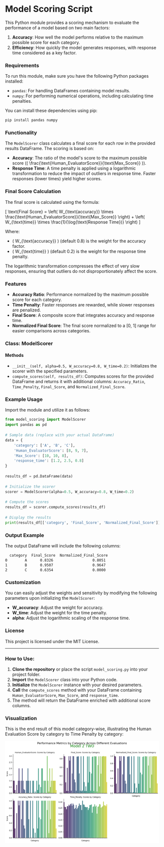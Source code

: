 # Model Scoring Script

This Python module provides a scoring mechanism to evaluate the performance of a model based on two main factors:
1. **Accuracy**: How well the model performs relative to the maximum possible score for each category.
2. **Efficiency**: How quickly the model generates responses, with response time considered as a key factor.

### Requirements

To run this module, make sure you have the following Python packages installed:
- `pandas`: For handling DataFrames containing model results.
- `numpy`: For performing numerical operations, including calculating time penalties.

You can install these dependencies using pip:

```bash
pip install pandas numpy
```

### Functionality

The `ModelScorer` class calculates a final score for each row in the provided results DataFrame. The scoring is based on:

- **Accuracy**: The ratio of the model's score to the maximum possible score (\( \frac{\text{Human_EvaluatorScore}}{\text{Max_Score}} \)).
- **Response Time**: A time penalty is applied using a logarithmic transformation to reduce the impact of outliers in response time. Faster responses (lower times) yield higher scores.

### Final Score Calculation

The final score is calculated using the formula:

\[
\text{Final Score} = \left( W_{\text{accuracy}} \times \frac{\text{Human_EvaluatorScore}}{\text{Max_Score}} \right) + \left( W_{\text{time}} \times \frac{1}{\log(\text{Response Time})} \right)
\]

Where:
- \( W_{\text{accuracy}} \) (default 0.8) is the weight for the accuracy factor.
- \( W_{\text{time}} \) (default 0.2) is the weight for the response time penalty.

The logarithmic transformation compresses the effect of very slow responses, ensuring that outliers do not disproportionately affect the score.

### Features
- **Accuracy Ratio**: Performance normalized by the maximum possible score for each category.
- **Time Penalty**: Faster responses are rewarded, while slower responses are penalized.
- **Final Score**: A composite score that integrates accuracy and response time.
- **Normalized Final Score**: The final score normalized to a [0, 1] range for easier comparisons across categories.

### Class: ModelScorer

#### Methods

- `__init__(self, alpha=0.5, W_accuracy=0.8, W_time=0.2)`: Initializes the scorer with the specified parameters.
- `compute_scores(self, results_df)`: Computes scores for the provided DataFrame and returns it with additional columns: `Accuracy_Ratio`, `Time_Penalty`, `Final_Score`, and `Normalized_Final_Score`.

### Example Usage

Import the module and utilize it as follows:

```python
from model_scoring import ModelScorer
import pandas as pd

# Sample data (replace with your actual DataFrame)
data = {
    'category': ['A', 'B', 'C'],
    'Human_EvaluatorScore': [8, 9, 7],
    'Max_Score': [10, 10, 8],
    'response_time': [1.2, 2.5, 0.8]
}

results_df = pd.DataFrame(data)

# Initialize the scorer
scorer = ModelScorer(alpha=0.5, W_accuracy=0.8, W_time=0.2)

# Compute the scores
results_df = scorer.compute_scores(results_df)

# Display the results
print(results_df[['category', 'Final_Score', 'Normalized_Final_Score']])
```

### Output Example

The output DataFrame will include the following columns:

```
  category  Final_Score  Normalized_Final_Score
0        A      0.8326                  0.8051
1        B      0.9507                  0.9647
2        C      0.6354                  0.0000
```

### Customization

You can easily adjust the weights and sensitivity by modifying the following parameters upon initializing the `ModelScorer`:
- **W_accuracy**: Adjust the weight for accuracy.
- **W_time**: Adjust the weight for the time penalty.
- **alpha**: Adjust the logarithmic scaling of the response time.

### License

This project is licensed under the MIT License.

---

### How to Use:

1. **Clone the repository** or place the script `model_scoring.py` into your project folder.
2. **Import** the `ModelScorer` class into your Python code.
3. **Initialize** the `ModelScorer` instance with your desired parameters.
4. **Call** the `compute_scores` method with your DataFrame containing `Human_EvaluatorScore`, `Max_Score`, and `response_time`.
5. The method will return the DataFrame enriched with additional score columns.

### Visualization

This is the end result of this model category-wise, illustrating the Human Evaluation Score by category to Time Penalty by category:

![Performance Metrics by Category](performance_metrics_by_category.png)